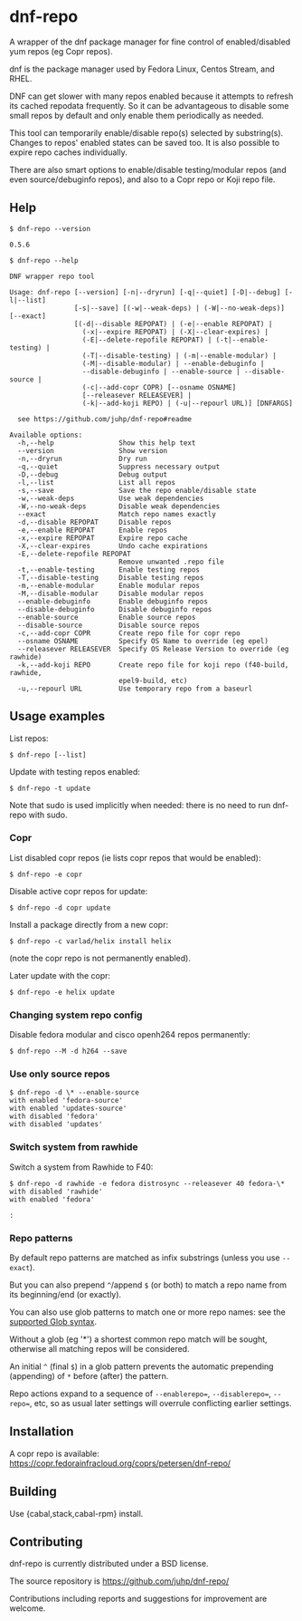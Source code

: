# dnf-repo

A wrapper of the dnf package manager for fine control of
enabled/disabled yum repos (eg Copr repos).

dnf is the package manager used by Fedora Linux, Centos Stream, and RHEL.

DNF can get slower with many repos enabled because it attempts
to refresh its cached repodata frequently. So it can be advantageous
to disable some small repos by default and only enable them periodically
as needed.

This tool can temporarily enable/disable repo(s) selected by substring(s).
Changes to repos' enabled states can be saved too.
It is also possible to expire repo caches individually.

There are also smart options to enable/disable testing/modular repos
(and even source/debuginfo repos), and also to a Copr repo or Koji repo file.

## Help

`$ dnf-repo --version`
```
0.5.6
```
`$ dnf-repo --help`
```
DNF wrapper repo tool

Usage: dnf-repo [--version] [-n|--dryrun] [-q|--quiet] [-D|--debug] [-l|--list]
                [-s|--save] [(-w|--weak-deps) | (-W|--no-weak-deps)] [--exact]
                [(-d|--disable REPOPAT) | (-e|--enable REPOPAT) |
                  (-x|--expire REPOPAT) | (-X|--clear-expires) |
                  (-E|--delete-repofile REPOPAT) | (-t|--enable-testing) |
                  (-T|--disable-testing) | (-m|--enable-modular) |
                  (-M|--disable-modular) | --enable-debuginfo |
                  --disable-debuginfo | --enable-source | --disable-source |
                  (-c|--add-copr COPR) [--osname OSNAME]
                  [--releasever RELEASEVER] |
                  (-k|--add-koji REPO) | (-u|--repourl URL)] [DNFARGS]

  see https://github.com/juhp/dnf-repo#readme

Available options:
  -h,--help                Show this help text
  --version                Show version
  -n,--dryrun              Dry run
  -q,--quiet               Suppress necessary output
  -D,--debug               Debug output
  -l,--list                List all repos
  -s,--save                Save the repo enable/disable state
  -w,--weak-deps           Use weak dependencies
  -W,--no-weak-deps        Disable weak dependencies
  --exact                  Match repo names exactly
  -d,--disable REPOPAT     Disable repos
  -e,--enable REPOPAT      Enable repos
  -x,--expire REPOPAT      Expire repo cache
  -X,--clear-expires       Undo cache expirations
  -E,--delete-repofile REPOPAT
                           Remove unwanted .repo file
  -t,--enable-testing      Enable testing repos
  -T,--disable-testing     Disable testing repos
  -m,--enable-modular      Enable modular repos
  -M,--disable-modular     Disable modular repos
  --enable-debuginfo       Enable debuginfo repos
  --disable-debuginfo      Disable debuginfo repos
  --enable-source          Enable source repos
  --disable-source         Disable source repos
  -c,--add-copr COPR       Create repo file for copr repo
  --osname OSNAME          Specify OS Name to override (eg epel)
  --releasever RELEASEVER  Specify OS Release Version to override (eg rawhide)
  -k,--add-koji REPO       Create repo file for koji repo (f40-build, rawhide,
                           epel9-build, etc)
  -u,--repourl URL         Use temporary repo from a baseurl
```

## Usage examples
List repos:
```shellsession
$ dnf-repo [--list]
```

Update with testing repos enabled:
```shellsession
$ dnf-repo -t update
```

Note that sudo is used implicitly when needed:
there is no need to run dnf-repo with sudo.

### Copr
List disabled copr repos (ie lists copr repos that would be enabled):
```shellsession
$ dnf-repo -e copr
```

Disable active copr repos for update:
```shellsession
$ dnf-repo -d copr update
```

Install a package directly from a new copr:
```shellsession
$ dnf-repo -c varlad/helix install helix
```
(note the copr repo is not permanently enabled).

Later update with the copr:
```shellsession
$ dnf-repo -e helix update
```

### Changing system repo config
Disable fedora modular and cisco openh264 repos permanently:
```shellsession
$ dnf-repo --M -d h264 --save
```

### Use only source repos
```shellsession
$ dnf-repo -d \* --enable-source
with enabled 'fedora-source'
with enabled 'updates-source'
with disabled 'fedora'
with disabled 'updates'
```

### Switch system from rawhide
Switch a system from Rawhide to F40:
```shellsession
$ dnf-repo -d rawhide -e fedora distrosync --releasever 40 fedora-\*
with disabled 'rawhide'
with enabled 'fedora'

:
```

### Repo patterns
By default repo patterns are matched as infix substrings
(unless you use `--exact`).

But you can also prepend `^`/append `$` (or both) to match a repo name
from its beginning/end (or exactly).

You can also use glob patterns to match one or more repo names:
see the [supported Glob syntax](https://hackage.haskell.org/package/Glob/docs/System-FilePath-Glob.html#v:compile).

Without a glob (eg '*') a shortest common repo match will be sought,
otherwise all matching repos will be considered.

An initial `^` (final `$`) in a glob pattern prevents
the automatic prepending (appending) of `*` before (after) the pattern.

Repo actions expand to a sequence of `--enablerepo=`, `--disablerepo=`,
`--repo=`, etc, so as usual later settings will overrule conflicting
earlier settings.

## Installation
A copr repo is available:
<https://copr.fedorainfracloud.org/coprs/petersen/dnf-repo/>

## Building
Use {cabal,stack,cabal-rpm} install.

## Contributing
dnf-repo is currently distributed under a BSD license.

The source repository is https://github.com/juhp/dnf-repo/

Contributions including reports and suggestions for improvement are welcome.
